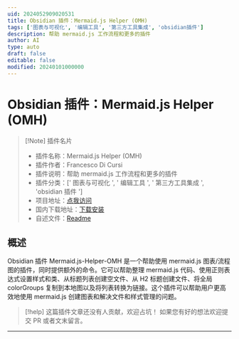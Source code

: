 ```yaml
---
uid: 2024052909020531
title: Obsidian 插件：Mermaid.js Helper (OMH)
tags: ['图表与可视化', '编辑工具', '第三方工具集成', 'obsidian插件']
description: 帮助 mermaid.js 工作流程和更多的插件
author: AI
type: auto
draft: false
editable: false
modified: 20240101000000
---
```


# Obsidian 插件：Mermaid.js Helper (OMH)

> [!Note] 插件名片
> - 插件名称：Mermaid.js Helper (OMH)
> - 插件作者：Francesco Di Cursi
> - 插件说明：帮助 mermaid.js 工作流程和更多的插件
> - 插件分类：[' 图表与可视化 ', ' 编辑工具 ', ' 第三方工具集成 ', 'obsidian 插件 ']
> - 项目地址：[点我访问](https://github.com/FrancescoDiCursi/Mermaid.js-Helper-OMH-plugin)
> - 国内下载地址：[下载安装](https://pkmer.cn/products/plugin/pluginMarket/?mermaid-helper)
> - 自述文件：[Readme](https://ghproxy.net/https://raw.githubusercontent.com/FrancescoDiCursi/Mermaid.js-Helper-OMH-plugin/main/README.md)

## 概述

Obsidian 插件 Mermaid.js-Helper-OMH 是一个帮助使用 mermaid.js 图表/流程图的插件，同时提供额外的命令。它可以帮助整理 mermaid.js 代码、使用正则表达式设置样式和类、从标题列表创建空文件、从 H2 标题创建文件、将全局 colorGroups 复制到本地图以及将列表转换为链接。这个插件可以帮助用户更高效地使用 mermaid.js 创建图表和解决文件和样式管理的问题。

> [!help]
> 这篇插件文章还没有人贡献，欢迎占坑！
> 如果您有好的想法欢迎提交 PR 或者文末留言。

---



